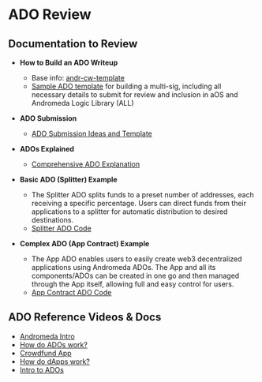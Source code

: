 # ADO Review

## Documentation to Review

* **How to Build an ADO Writeup**
  * Base info: [andr-cw-template](https://github.com/andromedaprotocol/andr-cw-template/tree/main)
  * [Sample ADO template](https://github.com/andromedaprotocol/ado-database/issues/2) for building a multi-sig, including all necessary details to submit for review and inclusion in aOS and Andromeda Logic Library (ALL)

* **ADO Submission**
  * [ADO Submission Ideas and Template](https://github.com/andromedaprotocol/ado-database)

* **ADOs Explained**
  * [Comprehensive ADO Explanation](https://static1.squarespace.com/static/645fcf27a923eb67c7fdde9f/t/6485fdd7221be03abd0149fb/1694620177890/ADOs_Explained_Final.pdf)

* **Basic ADO (Splitter) Example**
  * The Splitter ADO splits funds to a preset number of addresses, each receiving a specific percentage. Users can direct funds from their applications to a splitter for automatic distribution to desired destinations.
  * [Splitter ADO Code](https://github.com/andromedaprotocol/andromeda-core/tree/development/contracts/finance/andromeda-splitter)

* **Complex ADO (App Contract) Example** 
  * The App ADO enables users to easily create web3 decentralized applications using Andromeda ADOs. The App and all its components/ADOs can be created in one go and then managed through the App itself, allowing full and easy control for users.
  * [App Contract ADO Code](https://github.com/andromedaprotocol/andromeda-core/tree/development/contracts/app/andromeda-app-contract)

## ADO Reference Videos & Docs

* [Andromeda Intro](https://youtu.be/Jw6h7D9FhwE?si=hTSvLBEtGxETC501)
* [How do ADOs work?](https://www.youtube.com/watch?v=xbupWzHpYvY)  
* [Crowdfund App](https://www.youtube.com/watch?v=rOKXu_NNfyk)
* [How do dApps work?](https://www.youtube.com/watch?v=2UhnCx-vOSE)
* [Intro to ADOs](https://docs.google.com/document/d/1Faj8LsaDbZqKveMKdV2Cxm3Nr0_6oh9-rwpVPWbKNAY/edit#heading=h.nsuprc4lkaaf) 